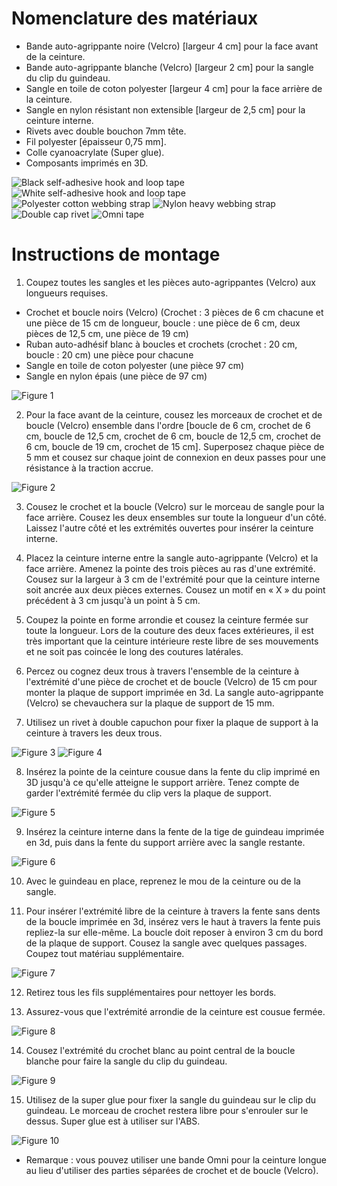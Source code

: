 # Nomenclature des matériaux
* Bande auto-agrippante noire (Velcro) [largeur 4 cm] pour la face avant de la ceinture.
* Bande auto-agrippante blanche (Velcro) [largeur 2 cm] pour la sangle du clip du guindeau.
* Sangle en toile de coton polyester [largeur 4 cm] pour la face arrière de la ceinture.
* Sangle en nylon résistant non extensible [largeur de 2,5 cm] pour la ceinture interne.
* Rivets avec double bouchon 7mm tête.
* Fil polyester [épaisseur 0,75 mm].
* Colle cyanoacrylate (Super glue).
* Composants imprimés en 3D.

![Black self-adhesive hook and loop tape](../assets/instructions/part1.jpg)
![White self-adhesive hook and loop tape](../assets/instructions/part2.jpg)
![Polyester cotton webbing strap](../assets/instructions/part3.jpg)
![Nylon heavy webbing strap](../assets/instructions/part4.jpg)
![Double cap rivet](../assets/instructions/part5.jpg)
![Omni tape](../assets/instructions/part6.jpg)

# Instructions de montage
1. Coupez toutes les sangles et les pièces auto-agrippantes (Velcro) aux longueurs requises.
 * Crochet et boucle noirs (Velcro) (Crochet : 3 pièces de 6 cm chacune et une pièce de 15 cm de longueur, boucle : une pièce de 6 cm, deux pièces de 12,5 cm, une pièce de 19 cm)
 * Ruban auto-adhésif blanc à boucles et crochets (crochet : 20 cm, boucle : 20 cm) une pièce pour chacune
 * Sangle en toile de coton polyester (une pièce 97 cm)
 * Sangle en nylon épais (une pièce de 97 cm)

![Figure 1](../assets/instructions/figure1.jpg)

2. Pour la face avant de la ceinture, cousez les morceaux de crochet et de boucle (Velcro) ensemble dans l'ordre [boucle de 6 cm, crochet de 6 cm, boucle de 12,5 cm, crochet de 6 cm, boucle de 12,5 cm, crochet de 6 cm, boucle de 19 cm, crochet de 15 cm]. Superposez chaque pièce de 5 mm et cousez sur chaque joint de connexion en deux passes pour une résistance à la traction accrue.

![Figure 2](../assets/instructions/figure2.jpg)

3. Cousez le crochet et la boucle (Velcro) sur le morceau de sangle pour la face arrière. Cousez les deux ensembles sur toute la longueur d'un côté. Laissez l'autre côté et les extrémités ouvertes pour insérer la ceinture interne.

4. Placez la ceinture interne entre la sangle auto-agrippante (Velcro) et la face arrière. Amenez la pointe des trois pièces au ras d'une extrémité. Cousez sur la largeur à 3 cm de l'extrémité pour que la ceinture interne soit ancrée aux deux pièces externes. Cousez un motif en « X » du point précédent à 3 cm jusqu'à un point à 5 cm.

5. Coupez la pointe en forme arrondie et cousez la ceinture fermée sur toute la longueur. Lors de la couture des deux faces extérieures, il est très important que la ceinture intérieure reste libre de ses mouvements et ne soit pas coincée le long des coutures latérales.

6. Percez ou cognez deux trous à travers l'ensemble de la ceinture à l'extrémité d'une pièce de crochet et de boucle (Velcro) de 15 cm pour monter la plaque de support imprimée en 3d. La sangle auto-agrippante (Velcro) se chevauchera sur la plaque de support de 15 mm.

7. Utilisez un rivet à double capuchon pour fixer la plaque de support à la ceinture à travers les deux trous.

![Figure 3](../assets/instructions/figure3.jpg)
![Figure 4](../assets/instructions/figure4.jpg)

8. Insérez la pointe de la ceinture cousue dans la fente du clip imprimé en 3D jusqu'à ce qu'elle atteigne le support arrière. Tenez compte de garder l'extrémité fermée du clip vers la plaque de support.

![Figure 5](../assets/instructions/figure5.jpg)

9. Insérez la ceinture interne dans la fente de la tige de guindeau imprimée en 3d, puis dans la fente du support arrière avec la sangle restante.

![Figure 6](../assets/instructions/figure6.jpg)

10. Avec le guindeau en place, reprenez le mou de la ceinture ou de la sangle.

11. Pour insérer l'extrémité libre de la ceinture à travers la fente sans dents de la boucle imprimée en 3d, insérez vers le haut à travers la fente puis repliez-la sur elle-même. La boucle doit reposer à environ 3 cm du bord de la plaque de support. Cousez la sangle avec quelques passages. Coupez tout matériau supplémentaire.

![Figure 7](../assets/instructions/figure7.jpg)

12. Retirez tous les fils supplémentaires pour nettoyer les bords.

13. Assurez-vous que l'extrémité arrondie de la ceinture est cousue fermée.

![Figure 8](../assets/instructions/figure8.jpg)

14. Cousez l'extrémité du crochet blanc au point central de la boucle blanche pour faire la sangle du clip du guindeau.

![Figure 9](../assets/instructions/figure9.jpg)

15. Utilisez de la super glue pour fixer la sangle du guindeau sur le clip du guindeau. Le morceau de crochet restera libre pour s'enrouler sur le dessus. Super glue est à  utiliser sur l'ABS.

![Figure 10](../assets/instructions/figure10.jpg)


* Remarque : vous pouvez utiliser une bande Omni pour la ceinture longue au lieu d'utiliser des parties séparées de crochet et de boucle (Velcro).
